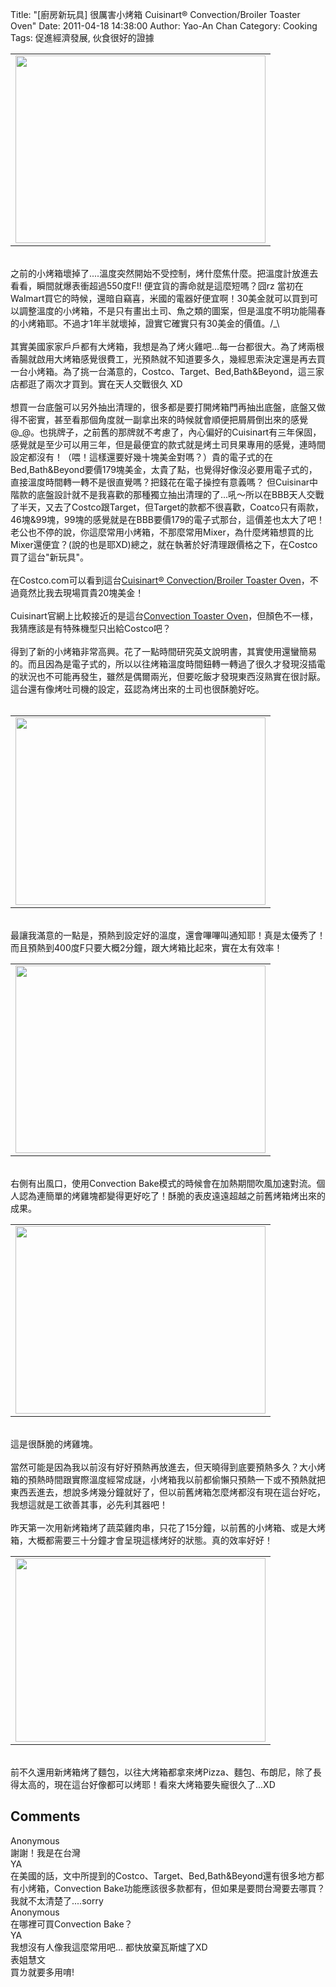Title: "[廚房新玩具] 很厲害小烤箱 Cuisinart® Convection/Broiler Toaster Oven"
Date: 2011-04-18 14:38:00
Author: Yao-An Chan
Category: Cooking
Tags: 促進經濟發展, 伙食很好的證據


<div class='post'>
<center><table style="width: auto;"><tbody><tr><td><a href="https://picasaweb.google.com/lh/photo/lv_1jDHok_3AbByQ29GNcg?feat=embedwebsite"><img height="300" src="https://lh4.googleusercontent.com/_mvtDPM7iODU/TayaJyXc9fI/AAAAAAAAKcI/Vt1qf6Z-o6I/s400/P1020255.jpg" width="400" /></a></td></tr></tbody></table></center><br />之前的小烤箱壞掉了....溫度突然開始不受控制，烤什麼焦什麼。把溫度計放進去看看，瞬間就爆表衝超過550度F!! 便宜貨的壽命就是這麼短嗎？囧rz 當初在Walmart買它的時候，還暗自竊喜，米國的電器好便宜啊！30美金就可以買到可以調整溫度的小烤箱，不是只有畫出土司、魚之類的圖案，但是溫度不明功能陽春的小烤箱耶。不過才1年半就壞掉，證實它確實只有30美金的價值。/_\<br /><br />其實美國家家戶戶都有大烤箱，我想是為了烤火雞吧...每一台都很大。為了烤兩根香腸就啟用大烤箱感覺很費工，光預熱就不知道要多久，幾經思索決定還是再去買一台小烤箱。為了挑一台滿意的，Costco、Target、Bed,Bath&amp;Beyond，這三家店都逛了兩次才買到。實在天人交戰很久 XD<br /><br />想買一台底盤可以另外抽出清理的，很多都是要打開烤箱門再抽出底盤，底盤又做得不密實，甚至看那個角度就一副拿出來的時候就會順便把屑屑倒出來的感覺@_@。也挑牌子，之前舊的那牌就不考慮了，內心偏好的Cuisinart有三年保固，感覺就是至少可以用三年，但是最便宜的款式就是烤土司貝果專用的感覺，連時間設定都沒有！（喂！這樣還要好幾十塊美金對嗎？）貴的電子式的在Bed,Bath&amp;Beyond要價179塊美金，太貴了點，也覺得好像沒必要用電子式的，直接溫度時間轉一轉不是很直覺嗎？把錢花在電子操控有意義嗎？ 但Cuisinar中階款的底盤設計就不是我喜歡的那種獨立抽出清理的了...吼～所以在BBB天人交戰了半天，又去了Costco跟Target，但Target的款都不很喜歡，Coatco只有兩款，46塊&amp;99塊，99塊的感覺就是在BBB要價179的電子式那台，這價差也太大了吧！老公也不停的說，你這麼常用小烤箱，不那麼常用Mixer，為什麼烤箱想買的比Mixer還便宜？(說的也是耶XD)總之，就在執著於好清理跟價格之下，在Costco買了這台"新玩具"。<br /><br />在Costco.com可以看到這台<a href="http://www.costco.com/Browse/Product.aspx?Prodid=11294723&amp;search=Convection+Toaster+Oven&amp;Mo=2&amp;cm_re=1_en-_-Top_Left_Nav-_-Top_search&amp;lang=en-US&amp;Nr=P_CatalogName:BC&amp;Sp=S&amp;N=5000043&amp;whse=BC&amp;Dx=mode+matchallpartial&amp;Ntk=Text_Search&amp;Dr=P_CatalogName:BC&amp;Ne=4000000&amp;D=Convection+Toaster+Oven&amp;Ntt=Convection+Toaster+Oven&amp;No=1&amp;Ntx=mode+matchallpartial&amp;Nty=1&amp;topnav=&amp;s=1">Cuisinart® Convection/Broiler Toaster Oven</a>，不過竟然比我去現場買貴20塊美金！<br /><br />Cuisinart官網上比較接近的是這台<a href="http://www.cuisinart.com/products/toaster_ovens/tob-195.html">Convection Toaster Oven</a>，但顏色不一樣，我猜應該是有特殊機型只出給Costco吧？<br /><br />得到了新的小烤箱非常高興。花了一點時間研究英文說明書，其實使用還蠻簡易的。而且因為是電子式的，所以以往烤箱溫度時間鈕轉一轉過了很久才發現沒插電的狀況也不可能再發生，雖然是偶爾兩光，但要吃飯才發現東西沒熟實在很討厭。這台還有像烤吐司機的設定，茲認為烤出來的土司也很酥脆好吃。<br /><br /><center><table style="width: auto;"><tbody><tr><td><a href="https://picasaweb.google.com/lh/photo/rBUBDKkEX7cqo2bwJhhhxQ?feat=embedwebsite"><img height="300" src="https://lh3.googleusercontent.com/_mvtDPM7iODU/TayaSU0dciI/AAAAAAAAKcQ/tgo8VspRpq8/s400/P1020257.jpg" width="400" /></a></td></tr></tbody></table></center><br />最讓我滿意的一點是，預熱到設定好的溫度，還會嗶嗶叫通知耶！真是太優秀了！而且預熱到400度F只要大概2分鐘，跟大烤箱比起來，實在太有效率！<br /><center><table style="width: auto;"><tbody><tr><td><a href="https://picasaweb.google.com/lh/photo/g0A_jPdqII6ik-saxFdezQ?feat=embedwebsite"><img height="300" src="https://lh3.googleusercontent.com/_mvtDPM7iODU/TayaRS4tmfI/AAAAAAAAKcM/j6pHydkcG0g/s400/P1020256.jpg" width="400" /></a></td></tr></tbody></table></center><br />右側有出風口，使用Convection Bake模式的時候會在加熱期間吹風加速對流。個人認為連簡單的烤雞塊都變得更好吃了！酥脆的表皮遠遠超越之前舊烤箱烤出來的成果。<br /><center><table style="width: auto;"><tbody><tr><td><a href="https://picasaweb.google.com/lh/photo/oXd4kmZr5OHYvQxOKleEEQ?feat=embedwebsite"><img height="300" src="https://lh6.googleusercontent.com/_mvtDPM7iODU/TayabFclDTI/AAAAAAAAKcU/_GtYqYZHrIM/s400/P1020259.jpg" width="400" /></a></td></tr></tbody></table></center><br />這是很酥脆的烤雞塊。<br /><br />當然可能是因為我以前沒有好好預熱再放進去，但天曉得到底要預熱多久？大小烤箱的預熱時間跟實際溫度經常成謎，小烤箱我以前都偷懶只預熱一下或不預熱就把東西丟進去，想說多烤幾分鐘就好了，但以前舊烤箱怎麼烤都沒有現在這台好吃，我想這就是工欲善其事，必先利其器吧！<br /><br />昨天第一次用新烤箱烤了蔬菜雞肉串，只花了15分鐘，以前舊的小烤箱、或是大烤箱，大概都需要三十分鐘才會呈現這樣烤好的狀態。真的效率好好！<br /><center><table style="width: auto;"><tbody><tr><td><a href="https://picasaweb.google.com/lh/photo/uuYtmlNdNPz0tfzf8OPW6Q?feat=embedwebsite"><img height="294" src="https://lh5.googleusercontent.com/_mvtDPM7iODU/TayahlAaEUI/AAAAAAAAKcg/jiPFF5L_B7I/s400/P1020262.jpg" width="400" /></a></td></tr></tbody></table></center><br />前不久還用新烤箱烤了麵包，以往大烤箱都拿來烤Pizza、麵包、布朗尼，除了長得太高的，現在這台好像都可以烤耶！看來大烤箱要失寵很久了...XD</div>
<h2>Comments</h2>
<div class='comments'>
<div class='comment'>
<div class='author'>Anonymous</div>
<div class='content'>
謝謝！我是在台灣</div>
</div>
<div class='comment'>
<div class='author'>YA</div>
<div class='content'>
在美國的話，文中所提到的Costco、Target、Bed,Bath&amp;Beyond還有很多地方都有小烤箱，Convection Bake功能應該很多款都有，但如果是要問台灣要去哪買？我就不太清楚了....sorry</div>
</div>
<div class='comment'>
<div class='author'>Anonymous</div>
<div class='content'>
在哪裡可買Convection Bake？</div>
</div>
<div class='comment'>
<div class='author'>YA</div>
<div class='content'>
我想沒有人像我這麼常用吧... 都快放棄瓦斯爐了XD</div>
</div>
<div class='comment'>
<div class='author'>表姐慧文</div>
<div class='content'>
買ㄌ就要多用唷!</div>
</div>
</div>

